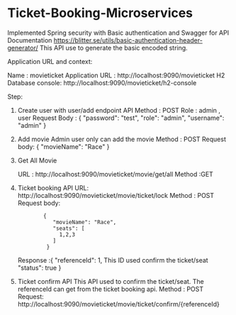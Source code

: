 # Ticket-Booking-Microservices

Implemented Spring security with Basic authentication and Swagger for API Documentation
https://blitter.se/utils/basic-authentication-header-generator/  This API use to generate the basic encoded string.

Application URL and context:

Name : movieticket
Application URL : http://localhost:9090/movieticket
H2 Database console: http://localhost:9090/movieticket/h2-console

Step: 
1. Create user with user/add endpoint API
   Method : POST
   Role : admin , user
   Request Body :  {
                    "password": "test",
                    "role": "admin",
                    "username": "admin"
                  }

2. Add movie
   Admin user only can add the movie
   Method : POST
   Request body:  {
                    "movieName": "Race"
                  }
3. Get All Movie

    URL : http://localhost:9090/movieticket/movie/get/all
    Method :GET

4. Ticket booking API
    URL: http://localhost:9090/movieticket/movie/ticket/lock
    Method : POST
    Request body:
    
               {
                  "movieName": "Race",
                  "seats": [
                    1,2,3
                  ]
                }
                
    Response :{
                "referenceId": 1,  This ID used confirm the ticket/seat
                "status": true
              } 
              
5. Ticket confirm API
    This API used to confirm the ticket/seat. The referenceId can get from the ticket booking api.
    Method : POST
    Request:
        http://localhost:9090/movieticket/movie/ticket/confirm/{referenceId}
        
        
